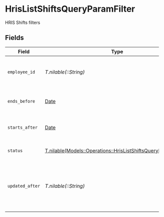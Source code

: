 # HrisListShiftsQueryParamFilter

HRIS Shifts filters


## Fields

| Field                                                                                                                      | Type                                                                                                                       | Required                                                                                                                   | Description                                                                                                                | Example                                                                                                                    |
| -------------------------------------------------------------------------------------------------------------------------- | -------------------------------------------------------------------------------------------------------------------------- | -------------------------------------------------------------------------------------------------------------------------- | -------------------------------------------------------------------------------------------------------------------------- | -------------------------------------------------------------------------------------------------------------------------- |
| `employee_id`                                                                                                              | *T.nilable(::String)*                                                                                                      | :heavy_minus_sign:                                                                                                         | Filter to select shifts by employee ID                                                                                     |                                                                                                                            |
| `ends_before`                                                                                                              | [Date](https://ruby-doc.org/stdlib-2.6.1/libdoc/date/rdoc/Date.html)                                                       | :heavy_minus_sign:                                                                                                         | Filter shifts that end before this date                                                                                    |                                                                                                                            |
| `starts_after`                                                                                                             | [Date](https://ruby-doc.org/stdlib-2.6.1/libdoc/date/rdoc/Date.html)                                                       | :heavy_minus_sign:                                                                                                         | Filter shifts that start after this date                                                                                   |                                                                                                                            |
| `status`                                                                                                                   | [T.nilable(Models::Operations::HrisListShiftsQueryParamStatus)](../../models/operations/hrislistshiftsqueryparamstatus.md) | :heavy_minus_sign:                                                                                                         | Filter to select shifts by status                                                                                          |                                                                                                                            |
| `updated_after`                                                                                                            | *T.nilable(::String)*                                                                                                      | :heavy_minus_sign:                                                                                                         | Use a string with a date to only select results updated after that given date                                              | 2020-01-01T00:00:00.000Z                                                                                                   |